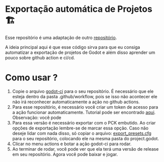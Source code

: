 # Exportação automática de Projetos 🏗️

Esse repositório é uma adaptação de outro [repositório](https://github.com/abarichello/godot-ci).

A ideia principal aqui é que esse código sirva para que eu consiga automatizar a exportação de projetos de Godot e além disso aprender um pouco sobre github action e ci/cd.

# Como usar ?

1. Copie o arquivo [godot-ci](https://github.com/4RandomProgrammer/TestGodotAutomaticBuild/blob/main/.github/workflows/godot-ci.yml) para o seu repositório. É necessário que ele esteja dentro da pasta .github/workflow, pois se isso não acontecer ele não irá reconhecer automaticamente a ação no github actions.
2. Para esse repositório, é necessário você criar um token de acesso para a ação funcionar automaticamente. Tutorial pode ser encontrado [aqui](https://docs.github.com/en/authentication/keeping-your-account-and-data-secure/managing-your-personal-access-tokens#creating-a-personal-access-token-classic). Observação: você pode 
3. Para essa versão é necessário exportar com o PCK embutido. Ao criar opções de exportação lembre-se de marcar essa opção. Caso não deseje lidar com nada disso, só copiar o arquivo: [export_presets.cfg](https://github.com/4RandomProgrammer/TestGodotAutomaticBuild/blob/main/base/project.godot) para o seu repositório, colocando ele na mesma pasta do project.godot.
4. Clicar no menu actions e botar a ação godot-ci para rodar.
5. Ao terminar de rodar, você pode ver que ela terá uma versão de release em seu repositório. Agora você pode baixar e jogar.